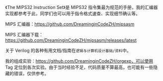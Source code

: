 《The MIPS32 Instruction Set》是 MIPS32 指令集最为规范的手册，我的汇编器实现都参考于此，同学们也可以用于指令格式速查、实现细节确认等。

MIPS 汇编器：https://github.com/DreaminginCodeZH/mipsasm

MIPS 汇编器下载：https://github.com/DreaminginCodeZH/mipsasm/releases/latest

关于 Verilog 的各种有用文档/指南在`逻辑与计算机设计基础/资料`中。

我的组成实验：https://github.com/DreaminginCodeZH/orgexp，可以使用 Tag 定位到各次实验。由于当时经验不足，代码质量不算最高，也可能有一些隐藏的错误，仅供参考。

